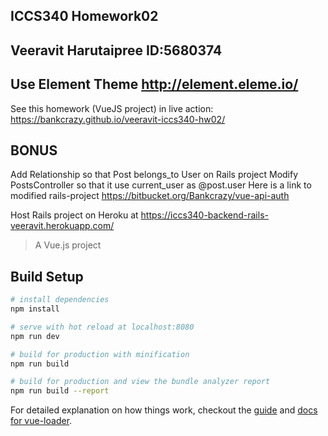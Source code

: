 ## ICCS340 Homework02
## Veeravit Harutaipree ID:5680374
## Use Element Theme http://element.eleme.io/

See this homework (VueJS project) in live action:
https://bankcrazy.github.io/veeravit-iccs340-hw02/

## BONUS 
Add Relationship so that Post belongs_to User on Rails project
Modify PostsController so that it use current_user as @post.user
Here is a link to modified rails-project
https://bitbucket.org/Bankcrazy/vue-api-auth

Host Rails project on Heroku at
https://iccs340-backend-rails-veeravit.herokuapp.com/


> A Vue.js project

## Build Setup

``` bash
# install dependencies
npm install

# serve with hot reload at localhost:8080
npm run dev

# build for production with minification
npm run build

# build for production and view the bundle analyzer report
npm run build --report
```

For detailed explanation on how things work, checkout the [guide](http://vuejs-templates.github.io/webpack/) and [docs for vue-loader](http://vuejs.github.io/vue-loader).
